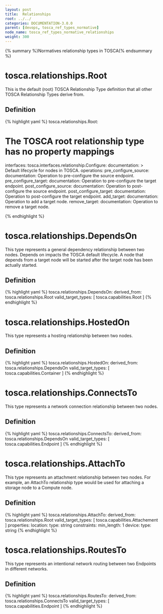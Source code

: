 ```yaml
---
layout: post
title:  Relationships
root: ../../
categories: DOCUMENTATION-3.0.0
parent: [devops, tosca_ref_types_normative]
node_name: tosca_ref_types_normative_relationships
weight: 300
---
```


{% summary %}Normatives relationship types in TOSCA{% endsummary %}

# tosca.relationships.Root

This is the default (root) TOSCA Relationship Type definition that all other TOSCA Relationship Types derive from.

## Definition

{% highlight yaml %}
tosca.relationships.Root:
  # The TOSCA root relationship type has no property mappings
  interfaces:
    tosca.interfaces.relationship.Configure:
      documentation: >
        Default lifecycle for nodes in TOSCA.
      operations:
        pre_configure_source:
          documentation: Operation to pre-configure the source endpoint.
        pre_configure_target:
          documentation: Operation to pre-configure the target endpoint.
        post_configure_source:
          documentation: Operation to post-configure the source endpoint.
        post_configure_target:
          documentation: Operation to post-configure the target endpoint.
        add_target:
          documentation: Operation to add a target node.
        remove_target:
          documentation: Operation to remove a target node.

{% endhighlight %}

# tosca.relationships.DependsOn

This type represents a general dependency relationship between two nodes. Depends on impacts the TOSCA default lifecycle. A node that depends from a target node will be started after the target node has been actually started.

## Definition

{% highlight yaml %}
tosca.relationships.DependsOn:
  derived_from: tosca.relationships.Root
  valid_target_types: [ tosca.capabilities.Root ]
{% endhighlight %}

# tosca.relationships.HostedOn

This type represents a hosting relationship between two nodes.

## Definition

{% highlight yaml %}
  tosca.relationships.HostedOn:
    derived_from: tosca.relationships.DependsOn
    valid_target_types: [ tosca.capabilities.Container ]
{% endhighlight %}

# tosca.relationships.ConnectsTo

This type represents a network connection relationship between two nodes.

## Definition

{% highlight yaml %}
tosca.relationships.ConnectsTo:
  derived_from: tosca.relationships.DependsOn
  valid_target_types: [ tosca.capabilities.Endpoint ]
{% endhighlight %}

# tosca.relationships.AttachTo

This type represents an attachment relationship between two nodes.  For example, an AttachTo relationship type would be used for attaching a storage node to a Compute node.

## Definition

{% highlight yaml %}
tosca.relationships.AttachTo:
  derived_from: tosca.relationships.Root
  valid_target_types: [ tosca.capabilities.Attachement ]
  properties:
    location:
      type: string
      constraints:
        min_length: 1
    device:
      type: string
{% endhighlight %}

# tosca.relationships.RoutesTo

This type represents an intentional network routing between two Endpoints in different networks.

## Definition

{% highlight yaml %}
tosca.relationships.RoutesTo:
    derived_from: tosca.relationships.ConnectsTo
    valid_target_types: [ tosca.capabilities.Endpoint ]
{% endhighlight %}
